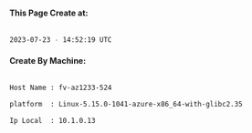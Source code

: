 
   
#### This Page Create at:

```bash

2023-07-23 - 14:52:19 UTC

```

#### Create By Machine:

```bash

Host Name : fv-az1233-524

platform  : Linux-5.15.0-1041-azure-x86_64-with-glibc2.35

Ip Local  : 10.1.0.13

```

